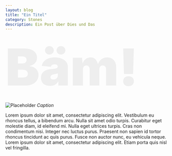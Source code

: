 ```yaml
---
layout: blog
title: "Ein Titel"
category: Stones
description: Ein Post über Dies und Das
---
```


<div style="font-size:10rem; color:#eee; font-weight:900;">Bäm!</div>

![Placeholder](https://placeimg.com/640/480/any)
*Caption*

Lorem ipsum dolor sit amet, consectetur adipiscing elit. Vestibulum eu rhoncus tellus, a bibendum arcu. Nulla sit amet odio turpis. Curabitur eget molestie diam, id eleifend mi. Nulla eget ultrices turpis. Cras non condimentum nisi. Integer nec luctus purus. Praesent non sapien id tortor rhoncus tincidunt ac quis purus. Fusce non auctor nunc, eu vehicula neque. Lorem ipsum dolor sit amet, consectetur adipiscing elit. Etiam porta quis nisl vel fringilla.

